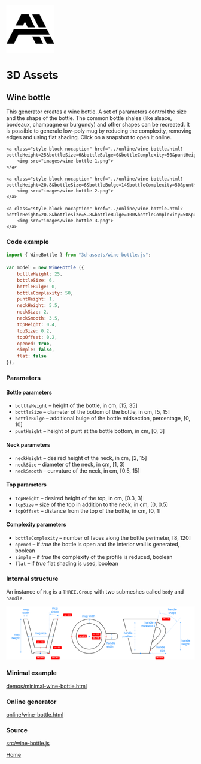 <img class="logo" src="../assets/logo/logo.png">


# 3D Assets


## Wine bottle


This generator creates a wine bottle. A set of parameters
control the size and the shape of the bottle. The common
bottle shales (like alsace, bordeaux, champagne or burgundy)
and other shapes can be recreated. It is possible to generale
low-poly mug by reducing the complexity, removing edges and
using flat shading. Click on a snapshot to open it online.

<p class="gallery">

	<a class="style-block nocaption" href="../online/wine-bottle.html?bottleHeight=25&bottleSize=6&bottleBulge=0&bottleComplexity=50&puntHeight=1&neckHeight=5.5&neckSize=2&neckSmooth=3.5&topHeight=0.4&topSize=0.2&topOffset=0.2&opened=true&simple=false&flat=false">
		<img src="images/wine-bottle-1.png">
	</a>

	<a class="style-block nocaption" href="../online/wine-bottle.html?bottleHeight=20.8&bottleSize=6&bottleBulge=14&bottleComplexity=50&puntHeight=1&neckHeight=5.5&neckSize=2&neckSmooth=1.81&topHeight=2.7&topSize=0.18&topOffset=0&opened=true&simple=false&flat=false">
		<img src="images/wine-bottle-2.png">
	</a>

	<a class="style-block nocaption" href="../online/wine-bottle.html?bottleHeight=20.8&bottleSize=5.8&bottleBulge=100&bottleComplexity=50&puntHeight=1&neckHeight=7.07&neckSize=1.84&neckSmooth=5&topHeight=1.57&topSize=0.15&topOffset=0&opened=true&simple=false&flat=false">
		<img src="images/wine-bottle-3.png">
	</a>

</p>


### Code example


```js
import { WineBottle } from "3d-assets/wine-bottle.js";

var model = new WineBottle ({
	bottleHeight: 25,
	bottleSize: 6,
	bottleBulge: 0,
	bottleComplexity: 50,
	puntHeight: 1,
	neckHeight: 5.5,
	neckSize: 2,
	neckSmooth: 3.5,
	topHeight: 0.4,
	topSize: 0.2,
	topOffset: 0.2,
	opened: true,
	simple: false,
	flat: false
});
```


### Parameters

#### Bottle parameters

* `bottleHeight` &ndash; height of the bottle, in cm, [15, 35]
* `bottleSize` &ndash; diameter of the bottom of the bottle, in cm, [5, 15]
* `bottleBulge` &ndash; additional bulge of the bottle midsection, percentage, [0, 10]
* `puntHeight` &ndash; height of punt at the bottle bottom, in cm, [0, 3]
	
#### Neck parameters

* `neckHeight` &ndash; desired height of the neck, in cm, [2, 15]
* `neckSize` &ndash; diameter of the neck, in cm, [1, 3]
* `neckSmooth` &ndash; curvature of the neck, in cm, [0.5, 15]
	
#### Top parameters

* `topHeight` &ndash; desired height of the top, in cm, [0.3, 3]
* `topSize` &ndash; size of the top in addition to the neck, in cm, [0, 0.5]
* `topOffset` &ndash; distance from the top of the bottle, in cm, [0, 1]

#### Complexity parameters

* `bottleComplexity` &ndash; number of faces along the bottle perimeter, [8, 120]
* `opened` &ndash; if *true* the bottle is open and the interior wall is generated, boolean
* `simple` &ndash; if *true* the complexity of the profile is reduced, boolean
* `flat` &ndash; if *true* flat shading is used, boolean
	
	
### Internal structure

An instance of `Mug` is a `THREE.Group` with two submeshes
called `body` and `handle`. 

<img src="images/mug-scheme.png">


### Minimal example

[demos/minimal-wine-bottle.html](../demos/minimal-wine-bottle.html)


### Online generator

[online/wine-bottle.html](../online/wine-bottle.html)


### Source

[src/wine-bottle.js](https://github.com/boytchev/assets/blob/main/src/wine-bottle.js)

		
<div class="footnote">
	<a href="../">Home</a>
</div>